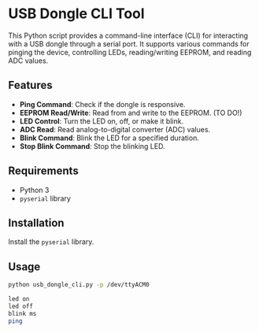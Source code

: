 # USB Dongle CLI Tool

This Python script provides a command-line interface (CLI) for interacting with a USB dongle through a serial port. It supports various commands for pinging the device, controlling LEDs, reading/writing EEPROM, and reading ADC values.

## Features

- **Ping Command**: Check if the dongle is responsive.
- **EEPROM Read/Write**: Read from and write to the EEPROM. (TO DO!)
- **LED Control**: Turn the LED on, off, or make it blink.
- **ADC Read**: Read analog-to-digital converter (ADC) values.
- **Blink Command**: Blink the LED for a specified duration.
- **Stop Blink Command**: Stop the blinking LED.

## Requirements

- Python 3
- `pyserial` library

## Installation

Install the `pyserial` library.

## Usage

   ```bash
   python usb_dongle_cli.py -p /dev/ttyACM0
   
   led on
   led off
   blink ms
   ping
